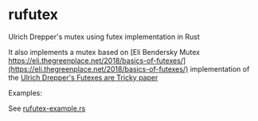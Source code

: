 # rufutex

Ulrich Drepper's mutex using futex implementation in Rust

It also implements a mutex based on [Eli Bendersky Mutex https://eli.thegreenplace.net/2018/basics-of-futexes/](https://eli.thegreenplace.net/2018/basics-of-futexes/) implementation of the [Ulrich Drepper's Futexes are Tricky paper](https://www.akkadia.org/drepper/futex.pdf)

Examples:

See [rufutex-example.rs](examples/rufutex-example.rs)

